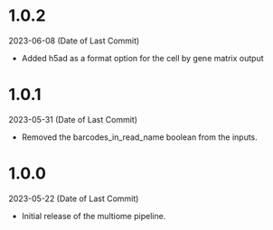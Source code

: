 # 1.0.2
2023-06-08 (Date of Last Commit)

* Added h5ad as a format option for the cell by gene matrix output

# 1.0.1

2023-05-31 (Date of Last Commit)

* Removed the barcodes_in_read_name boolean from the inputs.

# 1.0.0

2023-05-22 (Date of Last Commit)

* Initial release of the multiome pipeline. 